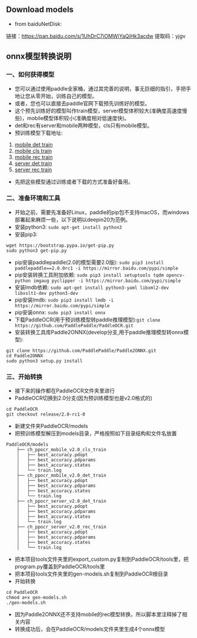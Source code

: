 ## Download models
* from baiduNetDisk:

链接：https://pan.baidu.com/s/1UhDrC7iOMWiYaQiHk3acdw 提取码：yjgv 

## onnx模型转换说明
### 一、如何获得模型
* 您可以通过使用paddle全家桶，通过其完善的说明，事无巨细的指引，手把手地让您从零开始，训练自己的模型。
* 或者，您也可以直接去paddle官网下载预先训练好的模型。
* 这个预先训练好的模型叫作train模型，server模型体积较大(准确度高速度慢些)，mobile模型体积较小(准确度相对低速度快)。
* det和rec有server和mobile两种模型，cls只有mobile模型。
* 预训练模型下载地址:
1. [mobile det train](https://paddleocr.bj.bcebos.com/dygraph_v2.0/ch/ch_ppocr_mobile_v2.0_det_train.tar)
2. [mobile cls train](https://paddleocr.bj.bcebos.com/dygraph_v2.0/ch/ch_ppocr_mobile_v2.0_cls_train.tar)
3. [mobile rec train](https://paddleocr.bj.bcebos.com/dygraph_v2.0/ch/ch_ppocr_mobile_v2.0_rec_train.tar)
4. [server det train](https://paddleocr.bj.bcebos.com/dygraph_v2.0/ch/ch_ppocr_server_v2.0_det_train.tar)
5. [server rec train](https://paddleocr.bj.bcebos.com/dygraph_v2.0/ch/ch_ppocr_server_v2.0_rec_train.tar)
* 先把这些模型通过训练或者下载的方式准备好备用。

### 二、准备环境和工具
* 开始之前，需要先准备好Linux，paddle的pip包不支持macOS，而windows部署起来麻烦一些，以下说明以deepin20为范例。
* 安装python3: ```sudo apt-get install python3```
* 安装pip3: 
```
wget https://bootstrap.pypa.io/get-pip.py
sudo python3 get-pip.py
```
* pip安装paddlepaddle(2.0的模型需要2.0版): ```sudo pip3 install paddlepaddle==2.0.0rc1 -i https://mirror.baidu.com/pypi/simple```
* pip安装转换工具附加依赖: ```sudo pip3 install setuptools tqdm opencv-python imgaug pyclipper -i https://mirror.baidu.com/pypi/simple```
* 安装lmdb依赖: ```sudo apt-get install python3-yaml libxml2-dev libxslt1-dev python3-dev```
* pip安装lmdb: ```sudo pip3 install lmdb -i https://mirror.baidu.com/pypi/simple```
* pip安装onnx: ```sudo pip3 install onnx```
* 下载PaddleOCR(用于预训练模型转paddle推理模型):```git clone https://github.com/PaddlePaddle/PaddleOCR.git```  
* 安装转换工具库Paddle2ONNX(develop分支,用于paddle推理模型转onnx模型):
```shell
git clone https://github.com/PaddlePaddle/Paddle2ONNX.git
cd Paddle2ONNX
sudo python3 setup.py install
```

### 三、开始转换
* 接下来的操作都在PaddleOCR文件夹里进行
* PaddleOCR切换到2.0分支(因为预训练模型也是v2.0格式的)
```shell
cd PaddleOCR
git checkout release/2.0-rc1-0
```
* 新建文件夹PaddleOCR/models
* 把预训练模型解压到models目录，严格按照如下目录结构和文件名放置
```
PaddleOCR/models
    ├── ch_ppocr_mobile_v2.0_cls_train
    │   ├── best_accuracy.pdopt
    │   ├── best_accuracy.pdparams
    │   ├── best_accuracy.states
    │   └── train.log
    ├── ch_ppocr_mobile_v2.0_det_train
    │   ├── best_accuracy.pdopt
    │   ├── best_accuracy.pdparams
    │   ├── best_accuracy.states
    │   └── train.log
    ├── ch_ppocr_server_v2.0_det_train
    │   ├── best_accuracy.pdopt
    │   ├── best_accuracy.pdparams
    │   ├── best_accuracy.states
    │   └── train.log
    ├── ch_ppocr_server_v2.0_rec_train
    │   ├── best_accuracy.pdopt
    │   ├── best_accuracy.pdparams
    │   ├── best_accuracy.states
    │   └── train.log
```
* 把本项目tools文件夹里的export_custom.py复制到PaddleOCR/tools里，把program.py覆盖到PaddleOCR/tools里
* 把本项目tools文件夹里的gen-models.sh复制到PaddleOCR根目录
* 开始转换
```shell
cd PaddleOCR
chmod a+x gen-models.sh
./gen-models.sh
```
* 因为Paddle2ONNX还不支持mobile的rec模型转换，所以脚本里注释掉了相关内容
* 转换成功后，会在PaddleOCR/models文件夹里生成4个onnx模型